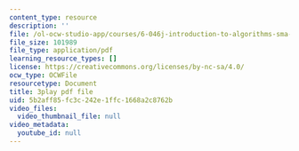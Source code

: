 ```yaml
---
content_type: resource
description: ''
file: /ol-ocw-studio-app/courses/6-046j-introduction-to-algorithms-sma-5503-fall-2005/5b2aff85fc3c242e1ffc1668a2c8762b_zjUDy6a5vx4.pdf
file_size: 101989
file_type: application/pdf
learning_resource_types: []
license: https://creativecommons.org/licenses/by-nc-sa/4.0/
ocw_type: OCWFile
resourcetype: Document
title: 3play pdf file
uid: 5b2aff85-fc3c-242e-1ffc-1668a2c8762b
video_files:
  video_thumbnail_file: null
video_metadata:
  youtube_id: null
---
```

